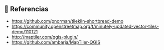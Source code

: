 ## 🔵 Referencias 
 - https://github.com/pnorman/tilekiln-shortbread-demo
 - https://community.openstreetmap.org/t/minutely-updated-vector-tiles-demo/110121
 - http://maptiler.com/qgis-plugin/
 - https://github.com/ambarja/MapTiler-QGIS
     
